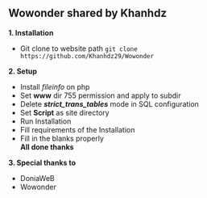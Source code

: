 ## Wowonder shared by Khanhdz

 **1. Installation**
 - Git clone to website path `git clone https://github.com/Khanhdz29/Wowonder`
 
**2. Setup**
 - Install *fileinfo* on php
 - Set **www** dir 755 permission and apply to subdir
 - Delete *****strict_trans_tables***** mode in SQL configuration
 - Set **Script** as site directory
 - Run Installation 
 - Fill requirements of the Installation
 - Fill in the blanks properly\
 **All done thanks**
 
**3. Special thanks to**
 - DoniaWeB
 - Wowonder

